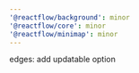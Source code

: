 ```yaml
---
'@reactflow/background': minor
'@reactflow/core': minor
'@reactflow/minimap': minor
---
```


edges: add updatable option
